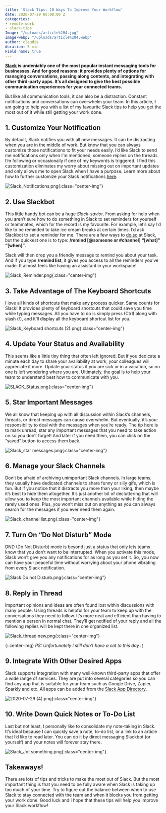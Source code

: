 ```yaml
---
title: 'Slack Tips: 10 Ways To Improve Your Workflow'
date: 2020-07-29 08:08:00 Z
categories:
- remote-work
- slack-tips
Image: "/uploads/article%204.jpg"
image-webp: "/uploads/article%204.webp"
author: claudia
duration: 5 min
Field name: true
---
```


**[Slack](https://slack.com) is undeniably one of the most popular instant messaging tools for businesses. And for good reasons: it provides plenty of options for managing conversations, passing along contents, and integrating with other third-party apps. It’s all designed to give the best possible communication experiences for your connected teams.**

<!--more-->

But like all communication tools, it can also be a distraction. Constant notifications and conversations can overwhelm your team. In this article, I am going to help you with a list of my favourite Slack tips to help you get the most out of it while still getting your work done.

## 1. Customize Your Notification

By default, Slack notifies you with all new messages. It can be distracting when you are in the middle of work. But know that you can always customize those notifications to fit your needs easily. I’d like Slack to send me notifications only when I’m mentioned, someone replies on the threads I’m following or occasionally if one of my keywords is triggered. I find this customization eliminates my worry about missing out on important updates and only allows me to open Slack when I have a purpose. Learn more about how to further customize your Slack notifications [here](https://slack.com/intl/en-id/help/articles/201355156-Guide-to-desktop-notifications).

![Slack_Notifications.png](/uploads/Slack_Notifications.png){:class="center-img"}

## 2. Use Slackbot

This little handy bot can be a huge *Slack-savior*. From asking for help when you aren’t sure how to do something in Slack to set reminders for yourself or teammates, which for the record is my favourite. For example, let’s say I’d like to be reminded to take ice cream breaks at certain times. I’d ask Slackbot to set a reminder for me. There are a few ways to [do so](https://slack.com/intl/en-id/help/articles/208423427-Set-a-reminder#delete-a-reminder) at Slack, but the quickest one is to type: **/remind \[@someone or #channel\] “\[what\]” “\[when\]”**.

Slack will then drop you a friendly message to remind you about your task. And if you type **/remind list**, it gives you access to all the reminders you’ve made. It almost feels like having an assistant in your workspace!

![Slack_Reminder.png](/uploads/Slack_Reminder.png){:class="center-img"}

## 3. Take Advantage of The Keyboard Shortcuts

I love all kinds of shortcuts that make any process quicker. Same counts for Slack! It provides plenty of keyboard shortcuts that could save you time while typing messages. All you have to do is simply press (Ctrl) along with slash (/), and it’ll display all the keyboard shortcut list for you.

![Slack_Keyboard shortcuts (2).png](/uploads/Slack_Keyboard%20shortcuts%20(2).png){:class="center-img"}

## 4. Update Your Status and Availability

This seems like a little tiny thing that often left ignored. But if you dedicate a minute each day to share your availability at work, your colleagues will appreciate it more. Update your status if you are sick or in a vacation, so no one is left wondering where you are. Ultimately, the goal is to help your team to understand best how to communicate with you.

![SLACK_Status.png](/uploads/SLACK_Status.png){:class="center-img"}

## 5. Star Important Messages

We all know that keeping up with all discussion within Slack’s channels, threads, or direct messages can cause overwhelm. But eventually, it’s your responsibility to deal with the messages when you’re ready. The tip here is to mark unread, star any important messages that you need to take action on so you don’t forget! And later if you need them, you can click on the “saved” button to access them back.

![Slack_star messages.png](/uploads/Slack_star%20messages.png){:class="center-img"}

## 6. Manage your Slack Channels

Don’t be afraid of archiving unimportant Slack channels. In large teams, they usually have dedicated channels to share funny or silly gifs, which is fun. But if you notice that it distracts you more than your liking, then maybe it’s best to hide them altogether. It’s just another bit of decluttering that will allow you to keep the most important channels available while hiding the rarely used ones. Plus, you won’t miss out on anything as you can always search for the messages if you ever need them again.

![Slack_channel list.png](/uploads/Slack_channel%20list.png){:class="center-img"}

## 7. Turn On  “Do Not Disturb” Mode

DND (Do Not Disturb) mode is beyond just a status that only lets teams know that you don’t want to be interrupted. When you activate this mode, Slack won’t give you any notifications for as long as you set it. So, you now can have your peaceful time without worrying about your phone vibrating from every Slack notification.

![Slack Do not Disturb.png](/uploads/Slack%20Do%20not%20Disturb.png){:class="center-img"}

## 8. Reply in Thread

Important opinions and ideas are often found lost within discussions with many people. Using threads is helpful for your team to keep up with the conversations they need to follow. It’s more neat and efficient than having to mention a person in normal chat. They’ll get notified of your reply and all the following replies will be kept there in one organized list.

![Slack_thread new.png](/uploads/Slack_thread%20new.png){:class="center-img"}

{:.center-img}
*PS: Unfortunately I still don’t have a cat to this day :(*

## 9. Integrate With Other Desired Apps

Slack supports integration with many well-known third-party apps that offer a wide range of services. They are put into several categories so you can find any app that is suitable for your team such as Google Drive, Zapier, Sparkly and etc. All apps can be added from the [Slack App Directory](https://sparkly-group.slack.com/apps).

![2020-07-29 (4).png](/uploads/2020-07-29%20(4).png){:class="center-img"}

## 10. Write Down Quick Notes or To-Do List

Last but not least, I personally like to consolidate my note-taking in Slack. It’s ideal because I can quickly save a note, to-do list, or a link to an article that I’d like to read later. You can do it by direct messaging Slackbot (or yourself) and your notes will forever stay there.

![Slack_Jot something.png](/uploads/Slack_Jot%20something.png){:class="center-img"}

## Takeaways!

There are lots of tips and tricks to make the most out of Slack. But the most important thing is that you need to be fully aware when Slack is taking up too much of your time. Try to figure out the balance between when to use Slack to stay connected with the team and when it blocks you from getting your work done. Good luck and I hope that these tips will help you improve your Slack workflow!